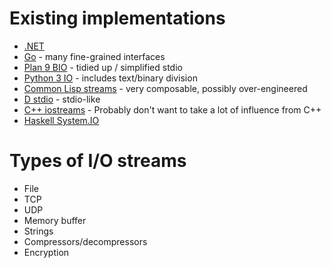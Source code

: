 # Existing implementations

- [.NET](http://msdn.microsoft.com/en-us/library/system.io%28v=vs.71%29.aspx)
- [Go](http://golang.org/pkg/io/) - many fine-grained interfaces
- [Plan 9 BIO](http://swtch.com/usr/local/plan9/include/bio.h) - tidied up / simplified stdio
- [Python 3 IO](http://docs.python.org/3.2/library/io.html) - includes text/binary division
- [Common Lisp streams](http://www.lispworks.com/documentation/HyperSpec/Body/c_stream.htm) - very composable, possibly over-engineered
- [D stdio](http://dlang.org/phobos/std_stdio.html) - stdio-like
- [C++ iostreams](http://www.cplusplus.com/reference/iostream/) - Probably don't want to take a lot of influence from C++
- [Haskell System.IO](http://www.haskell.org/ghc/docs/latest/html/libraries/base-4.6.0.1/System-IO.html)

# Types of I/O streams

- File
- TCP
- UDP
- Memory buffer
- Strings
- Compressors/decompressors
- Encryption


